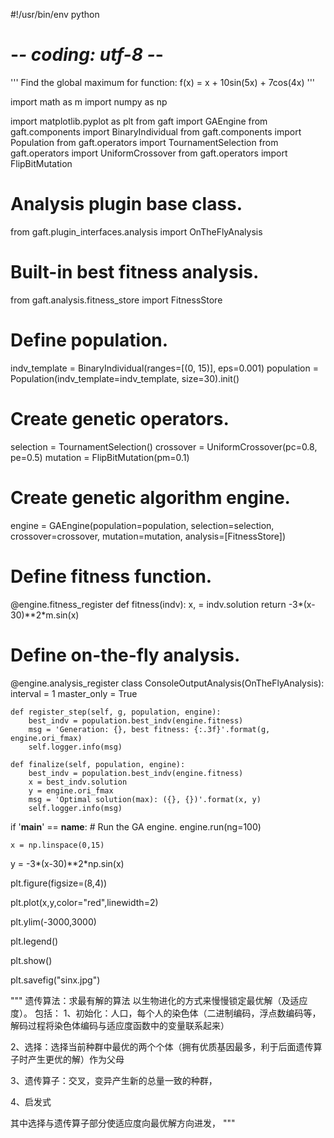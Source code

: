 #!/usr/bin/env python
# -*- coding: utf-8 -*-

'''
Find the global maximum for function: f(x) = x + 10sin(5x) + 7cos(4x)
'''

import math as m
import numpy as np

import matplotlib.pyplot as plt
from gaft import GAEngine
from gaft.components import BinaryIndividual
from gaft.components import Population
from gaft.operators import TournamentSelection
from gaft.operators import UniformCrossover
from gaft.operators import FlipBitMutation

# Analysis plugin base class.
from gaft.plugin_interfaces.analysis import OnTheFlyAnalysis

# Built-in best fitness analysis.
from gaft.analysis.fitness_store import FitnessStore

# Define population.
indv_template = BinaryIndividual(ranges=[(0, 15)], eps=0.001)
population = Population(indv_template=indv_template, size=30).init()

# Create genetic operators.
selection = TournamentSelection()
crossover = UniformCrossover(pc=0.8, pe=0.5)
mutation = FlipBitMutation(pm=0.1)

# Create genetic algorithm engine.
engine = GAEngine(population=population, selection=selection,
                  crossover=crossover, mutation=mutation,
                  analysis=[FitnessStore])

# Define fitness function.
@engine.fitness_register
def fitness(indv):
    x, = indv.solution
    return  -3*(x-30)**2*m.sin(x) 

# Define on-the-fly analysis.
@engine.analysis_register
class ConsoleOutputAnalysis(OnTheFlyAnalysis):
    interval = 1
    master_only = True

    def register_step(self, g, population, engine):
        best_indv = population.best_indv(engine.fitness)
        msg = 'Generation: {}, best fitness: {:.3f}'.format(g, engine.ori_fmax)
        self.logger.info(msg)

    def finalize(self, population, engine):
        best_indv = population.best_indv(engine.fitness)
        x = best_indv.solution
        y = engine.ori_fmax
        msg = 'Optimal solution(max): ({}, {})'.format(x, y)
        self.logger.info(msg)

if '__main__' == __name__:
    # Run the GA engine.
    engine.run(ng=100)
    
    
    x = np.linspace(0,15)
y =  -3*(x-30)**2*np.sin(x)

plt.figure(figsize=(8,4))

plt.plot(x,y,color="red",linewidth=2) 

plt.ylim(-3000,3000)

plt.legend() 

plt.show() 

plt.savefig("sinx.jpg")


"""
遗传算法：求最有解的算法
  以生物进化的方式来慢慢锁定最优解（及适应度）。
包括：
1、初始化：人口，每个人的染色体（二进制编码，浮点数编码等，解码过程将染色体编码与适应度函数中的变量联系起来）

2、选择：选择当前种群中最优的两个个体（拥有优质基因最多，利于后面遗传算子时产生更优的解）作为父母

3、遗传算子：交叉，变异产生新的总量一致的种群，

4、启发式

其中选择与遗传算子部分使适应度向最优解方向进发，
"""
